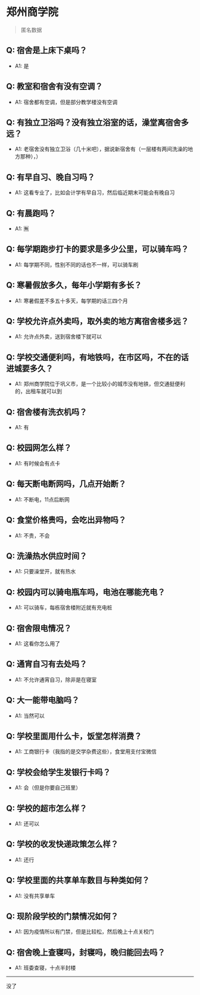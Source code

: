 # 郑州商学院
> 匿名数据
## Q: 宿舍是上床下桌吗？
- A1: 是
## Q: 教室和宿舍有没有空调？
- A1: 宿舍都有空调，但是部分教学楼没有空调
## Q: 有独立卫浴吗？没有独立浴室的话，澡堂离宿舍多远？
- A1: 老宿舍没有独立卫浴（几十米吧），据说新宿舍有（一层楼有两间洗澡的地方那种），）
## Q: 有早自习、晚自习吗？
- A1: 这看专业了，比如会计学有早自习，然后临近期末可能会有晚自习
## Q: 有晨跑吗？
- A1: 🈚
## Q: 每学期跑步打卡的要求是多少公里，可以骑车吗？
- A1: 每学期不同，性别不同的话也不一样，可以骑车刷
## Q: 寒暑假放多久，每年小学期有多长？
- A1: 寒暑假差不多五十多天，每学期的话三四个月
## Q: 学校允许点外卖吗，取外卖的地方离宿舍楼多远？
- A1: 允许点外卖，送到宿舍楼下就可以
## Q: 学校交通便利吗，有地铁吗，在市区吗，不在的话进城要多久？
- A1: 郑州商学院位于巩义市，是一个比较小的城市没有地铁，但交通挺便利的，出租车就可以到
## Q: 宿舍楼有洗衣机吗？
- A1: 有
## Q: 校园网怎么样？
- A1: 有时候会有点卡
## Q: 每天断电断网吗，几点开始断？
- A1: 不断电，11点后断网
## Q: 食堂价格贵吗，会吃出异物吗？
- A1: 不贵，不会
## Q: 洗澡热水供应时间？
- A1: 只要澡堂开，就有热水
## Q: 校园内可以骑电瓶车吗，电池在哪能充电？
- A1: 可以骑车，每栋宿舍楼附近就有充电桩
## Q: 宿舍限电情况？
- A1: 这看你怎么用了
## Q: 通宵自习有去处吗？
- A1: 不允许通宵自习，除非是在寝室
## Q: 大一能带电脑吗？
- A1: 当然可以
## Q: 学校里面用什么卡，饭堂怎样消费？
- A1: 工商银行卡（我指的是交学杂费这些），食堂用支付宝微信
## Q: 学校会给学生发银行卡吗？
- A1: 会（但是你要自己班里）
## Q: 学校的超市怎么样？
- A1: 还可以
## Q: 学校的收发快递政策怎么样？
- A1: 还行
## Q: 学校里面的共享单车数目与种类如何？
- A1: 没有共享单车
## Q: 现阶段学校的门禁情况如何？
- A1: 因为疫情所以有门禁，但是比较松，然后晚上十点关校门
## Q: 宿舍晚上查寝吗，封寝吗，晚归能回去吗？
- A1: 班委查寝，十点半封楼
***
没了